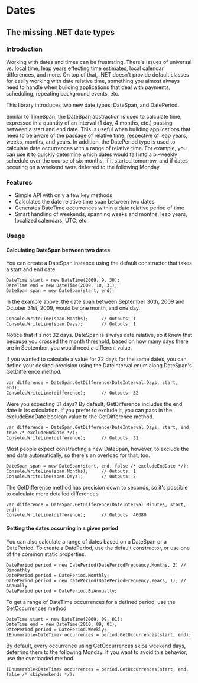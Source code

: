 # Dates
## The missing .NET date types

### Introduction
Working with dates and times can be frustrating. There's issues of universal vs. local time, leap years effecting 
time estimates, local calendar differences, and more. On top of that, .NET doesn't provide default classes 
for easily working with date relative time, something you almost always need to handle when building 
applications that deal with payments, scheduling, repeating background events, etc.

This library introduces two new date types: DateSpan, and DatePeriod.

Similar to TimeSpan, the DateSpan abstraction is used to calculate time, expressed in a quantity of an interval (1 day, 4 months, etc.)
passing between a start and end date. This is useful when building applications that need to be aware of the passage of relative time, 
respective of leap years, weeks, months, and years. In addition, the DatePeriod type is used to calculate date occurrences with a range of 
relative time. For example, you can use it to quickly determine which dates would fall into a bi-weekly schedule over the course of six 
months, if it started tomorrow, and if dates occuring on a weekend were deferred to the following Monday.

### Features

* Simple API with only a few key methods
* Calculates the date relative time span between two dates
* Generates DateTime occurrences within a date relative period of time
* Smart handling of weekends, spanning weeks and months, leap years, localized calendars, UTC, etc.

### Usage

#### Calculating DateSpan between two dates

You can create a DateSpan instance using the default constructor that takes a start and end date.

	DateTime start = new DateTime(2009, 9, 30);
    DateTime end = new DateTime(2009, 10, 31);
    DateSpan span = new DateSpan(start, end);

In the example above, the date span between September 30th, 2009 and October 31st, 2009, would
be one month, and one day. 

	Console.WriteLine(span.Months);		// Outputs: 1
    Console.WriteLine(span.Days);		// Outputs: 1

Notice that it's not 32 days. DateSpan is always date relative, so it knew that because
you crossed the month threshold, based on how many days there are in September, you would
need a different value.

If you wanted to calculate a value for 32 days for the same dates, you can define your desired
precision using the DateInterval enum along DateSpan's GetDifference method.

	var difference = DateSpan.GetDifference(DateInterval.Days, start, end);
    Console.WriteLine(difference);		// Outputs: 32

Were you expecting 31 days? By default, GetDifference includes the end date in its calculation. If you
prefer to exclude it, you can pass in the excludeEndDate boolean value to the GetDifference method.

	var difference = DateSpan.GetDifference(DateInterval.Days, start, end, true /* excludeEndDate */);
    Console.WriteLine(difference);		// Outputs: 31

Most people expect constructing a new DateSpan, however, to exclude the end date automatically, so 
there's an overload for that, too.

	DateSpan span = new DateSpan(start, end, false /* excludeEndDate */);
	Console.WriteLine(span.Months);		// Outputs: 1
    Console.WriteLine(span.Days);		// Outputs: 2

The GetDifference method has precision down to seconds, so it's possible to calculate more
detailed differences.

	var difference = DateSpan.GetDifference(DateInterval.Minutes, start, end);
    Console.WriteLine(difference);		// Outputs: 46080

#### Getting the dates occurring in a given period

You can also calculate a range of dates based on a DateSpan or a DatePeriod. To create a DatePeriod,
use the default constructor, or use one of the common static properties.
 
	DatePeriod period = new DatePeriod(DatePeriodFrequency.Months, 2) // Bimonthly
	DatePeriod period = DatePeriod.Monthly;						      
	DatePeriod period = new DatePeriod(DatePeriodFrequency.Years, 1); // Annually
	DatePeriod period = DatePeriod.BiAnnually;					      

To get a range of DateTime occurrences for a defined period, use the GetOccurrences method

	DateTime start = new DateTime(2009, 09, 01);
    DateTime end = new DateTime(2010, 09, 01);
    DatePeriod period = DatePeriod.Weekly;
    IEnumerable<DateTime> occurrences = period.GetOccurrences(start, end);

By default, every occurrence using GetOccurrences skips weekend days, deferring them to the
following Monday. If you want to avoid this behavior, use the overloaded method.
	
	IEnumerable<DateTime> occurrences = period.GetOccurrences(start, end, false /* skipWeekends */);
	

	



